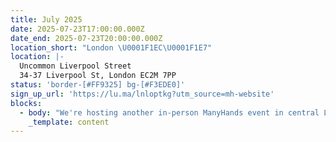 ```yaml
---
title: July 2025
date: 2025-07-23T17:00:00.000Z
date_end: 2025-07-23T20:00:00.000Z
location_short: "London \U0001F1EC\U0001F1E7"
location: |-
  Uncommon Liverpool Street
  34-37 Liverpool St, London EC2M 7PP
status: 'border-[#FF9325] bg-[#F3EDE0]'
sign_up_url: 'https://lu.ma/lnloptkg?utm_source=mh-website'
blocks:
  - body: "We're hosting another in-person ManyHands event in central London and we'd love to see you there.\U0001F918\n\nOur ManyHands July 2025 edition is brought to you by Digital Product People!\n\nWith our randomiser spinning up a unique product challenge on the night and speakers on board to spark inspiration, you're guaranteed a fun & creative evening! \U0001F64C\n\nGet ready to connect, learn, and collaborate with like-minded digital product enthusiasts. Network with likeminded pros, explore fun product challenges, and join our community of experts.\n\nWe'll provide great talks, hot pizza and cold drinks. What more would you like?!\n\nSee you there!\n"
    _template: content
---
```


